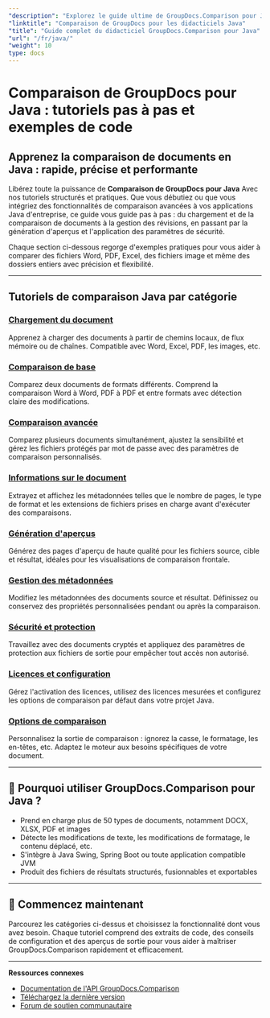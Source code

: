 ```yaml
---
"description": "Explorez le guide ultime de GroupDocs.Comparison pour Java avec des didacticiels classés couvrant la comparaison de documents, le suivi des modifications, les métadonnées et bien plus encore."
"linktitle": "Comparaison de GroupDocs pour les didacticiels Java"
"title": "Guide complet du didacticiel GroupDocs.Comparison pour Java"
"url": "/fr/java/"
"weight": 10
type: docs
---
```

# Comparaison de GroupDocs pour Java : tutoriels pas à pas et exemples de code

## Apprenez la comparaison de documents en Java : rapide, précise et performante

Libérez toute la puissance de **Comparaison de GroupDocs pour Java** Avec nos tutoriels structurés et pratiques. Que vous débutiez ou que vous intégriez des fonctionnalités de comparaison avancées à vos applications Java d'entreprise, ce guide vous guide pas à pas : du chargement et de la comparaison de documents à la gestion des révisions, en passant par la génération d'aperçus et l'application des paramètres de sécurité.

Chaque section ci-dessous regorge d'exemples pratiques pour vous aider à comparer des fichiers Word, PDF, Excel, des fichiers image et même des dossiers entiers avec précision et flexibilité.

---

## Tutoriels de comparaison Java par catégorie

### [Chargement du document](./document-loading)
Apprenez à charger des documents à partir de chemins locaux, de flux mémoire ou de chaînes. Compatible avec Word, Excel, PDF, les images, etc.

### [Comparaison de base](./basic-comparison)
Comparez deux documents de formats différents. Comprend la comparaison Word à Word, PDF à PDF et entre formats avec détection claire des modifications.

### [Comparaison avancée](./advanced-comparison)
Comparez plusieurs documents simultanément, ajustez la sensibilité et gérez les fichiers protégés par mot de passe avec des paramètres de comparaison personnalisés.

### [Informations sur le document](./document-information)
Extrayez et affichez les métadonnées telles que le nombre de pages, le type de format et les extensions de fichiers prises en charge avant d'exécuter des comparaisons.

### [Génération d'aperçus](./preview-generation)
Générez des pages d'aperçu de haute qualité pour les fichiers source, cible et résultat, idéales pour les visualisations de comparaison frontale.

### [Gestion des métadonnées](./metadata-management)
Modifiez les métadonnées des documents source et résultat. Définissez ou conservez des propriétés personnalisées pendant ou après la comparaison.

### [Sécurité et protection](./security-protection)
Travaillez avec des documents cryptés et appliquez des paramètres de protection aux fichiers de sortie pour empêcher tout accès non autorisé.

### [Licences et configuration](./licensing-configuration)
Gérez l'activation des licences, utilisez des licences mesurées et configurez les options de comparaison par défaut dans votre projet Java.

### [Options de comparaison](./comparison-options)
Personnalisez la sortie de comparaison : ignorez la casse, le formatage, les en-têtes, etc. Adaptez le moteur aux besoins spécifiques de votre document.

---

## 🚀 Pourquoi utiliser GroupDocs.Comparison pour Java ?

- Prend en charge plus de 50 types de documents, notamment DOCX, XLSX, PDF et images  
- Détecte les modifications de texte, les modifications de formatage, le contenu déplacé, etc.  
- S'intègre à Java Swing, Spring Boot ou toute application compatible JVM  
- Produit des fichiers de résultats structurés, fusionnables et exportables  

---

## 🧠 Commencez maintenant

Parcourez les catégories ci-dessus et choisissez la fonctionnalité dont vous avez besoin. Chaque tutoriel comprend des extraits de code, des conseils de configuration et des aperçus de sortie pour vous aider à maîtriser GroupDocs.Comparison rapidement et efficacement.

---

**Ressources connexes**  
- [Documentation de l'API GroupDocs.Comparison](https://references.groupdocs.com/comparison/java/)  
- [Téléchargez la dernière version](https://releases.groupdocs.com/comparison/java/)  
- [Forum de soutien communautaire](https://forum.groupdocs.com/c/comparison/)